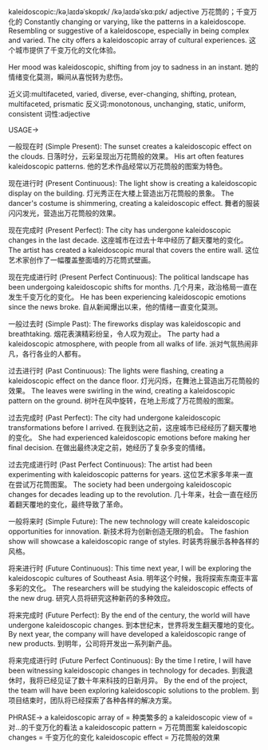 kaleidoscopic:/kəˌlaɪdəˈskɒpɪk/ /kəˌlaɪdəˈskɑːpɪk/
adjective
万花筒的；千变万化的
Constantly changing or varying, like the patterns in a kaleidoscope.  Resembling or suggestive of a kaleidoscope, especially in being complex and varied.
The city offers a kaleidoscopic array of cultural experiences.  这个城市提供了千变万化的文化体验。

Her mood was kaleidoscopic, shifting from joy to sadness in an instant. 她的情绪变化莫测，瞬间从喜悦转为悲伤。


近义词:multifaceted, varied, diverse, ever-changing, shifting, protean, multifaceted, prismatic
反义词:monotonous, unchanging, static, uniform, consistent
词性:adjective


USAGE->

一般现在时 (Simple Present):
The sunset creates a kaleidoscopic effect on the clouds. 日落时分，云彩呈现出万花筒般的效果。
His art often features kaleidoscopic patterns. 他的艺术作品经常以万花筒般的图案为特色。


现在进行时 (Present Continuous):
The light show is creating a kaleidoscopic display on the building. 灯光秀正在大楼上营造出万花筒般的景象。
The dancer's costume is shimmering, creating a kaleidoscopic effect. 舞者的服装闪闪发光，营造出万花筒般的效果。


现在完成时 (Present Perfect):
The city has undergone kaleidoscopic changes in the last decade.  这座城市在过去十年中经历了翻天覆地的变化。
The artist has created a kaleidoscopic mural that covers the entire wall.  这位艺术家创作了一幅覆盖整面墙的万花筒式壁画。


现在完成进行时 (Present Perfect Continuous):
The political landscape has been undergoing kaleidoscopic shifts for months.  几个月来，政治格局一直在发生千变万化的变化。
He has been experiencing kaleidoscopic emotions since the news broke.  自从新闻爆出以来，他的情绪一直变化莫测。


一般过去时 (Simple Past):
The fireworks display was kaleidoscopic and breathtaking. 烟花表演精彩纷呈，令人叹为观止。
The party had a kaleidoscopic atmosphere, with people from all walks of life. 派对气氛热闹非凡，各行各业的人都有。


过去进行时 (Past Continuous):
The lights were flashing, creating a kaleidoscopic effect on the dance floor. 灯光闪烁，在舞池上营造出万花筒般的效果。
The leaves were swirling in the wind, creating a kaleidoscopic pattern on the ground. 树叶在风中旋转，在地上形成了万花筒般的图案。


过去完成时 (Past Perfect):
The city had undergone kaleidoscopic transformations before I arrived. 在我到达之前，这座城市已经经历了翻天覆地的变化。
She had experienced kaleidoscopic emotions before making her final decision. 在做出最终决定之前，她经历了复杂多变的情绪。


过去完成进行时 (Past Perfect Continuous):
The artist had been experimenting with kaleidoscopic patterns for years.  这位艺术家多年来一直在尝试万花筒图案。
The society had been undergoing kaleidoscopic changes for decades leading up to the revolution.  几十年来，社会一直在经历着翻天覆地的变化，最终导致了革命。



一般将来时 (Simple Future):
The new technology will create kaleidoscopic opportunities for innovation. 新技术将为创新创造无限的机会。
The fashion show will showcase a kaleidoscopic range of styles. 时装秀将展示各种各样的风格。


将来进行时 (Future Continuous):
This time next year, I will be exploring the kaleidoscopic cultures of Southeast Asia. 明年这个时候，我将探索东南亚丰富多彩的文化。
The researchers will be studying the kaleidoscopic effects of the new drug. 研究人员将研究这种新药的多种效应。


将来完成时 (Future Perfect):
By the end of the century, the world will have undergone kaleidoscopic changes. 到本世纪末，世界将发生翻天覆地的变化。
By next year, the company will have developed a kaleidoscopic range of new products. 到明年，公司将开发出一系列新产品。


将来完成进行时 (Future Perfect Continuous):
By the time I retire, I will have been witnessing kaleidoscopic changes in technology for decades. 到我退休时，我将已经见证了数十年来科技的日新月异。
By the end of the project, the team will have been exploring kaleidoscopic solutions to the problem. 到项目结束时，团队将已经探索了各种各样的解决方案。



PHRASE->
a kaleidoscopic array of =  种类繁多的
a kaleidoscopic view of =  对…的千变万化的看法
a kaleidoscopic pattern = 万花筒图案
kaleidoscopic changes = 千变万化的变化
kaleidoscopic effect = 万花筒般的效果
